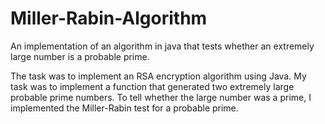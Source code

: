 # Miller-Rabin-Algorithm
An implementation of an algorithm in java that tests whether an extremely large number is a probable prime.

The task was to implement an RSA encryption algorithm using Java.  My task was to implement a function that generated two extremely large probable prime numbers.  To tell whether the large number was a prime, I implemented the Miller-Rabin test for a probable prime.
